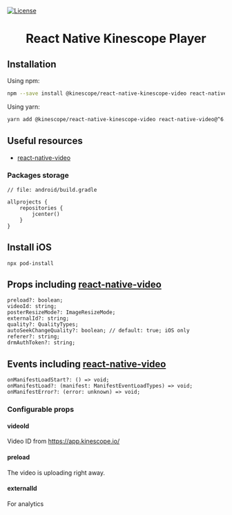 [![License](https://img.shields.io/badge/License-Apache%202.0-blue.svg)](https://kinescope.io/)

<h1 align="center">React Native Kinescope Player</h1>

## Installation

Using npm:

```sh
npm --save install @kinescope/react-native-kinescope-video react-native-video@^6.0.0-beta.5 @react-native-async-storage/async-storage
```

Using yarn:

```sh
yarn add @kinescope/react-native-kinescope-video react-native-video@^6.0.0-beta.5 @react-native-async-storage/async-storage
```

## Useful resources
- [react-native-video](https://react-native-video.github.io/react-native-video)

### Packages storage
```
// file: android/build.gradle

allprojects {
    repositories {
        jcenter()
    }
}
```

## Install iOS

```
npx pod-install
```

## Props including [react-native-video](https://react-native-video.github.io/react-native-video/component/props)
```
preload?: boolean;
videoId: string;
posterResizeMode?: ImageResizeMode;
externalId?: string;
quality?: QualityTypes;
autoSeekChangeQuality?: boolean; // default: true; iOS only
referer?: string;
drmAuthToken?: string;
```

## Events including [react-native-video](https://react-native-video.github.io/react-native-video/component/events)
```
onManifestLoadStart?: () => void;
onManifestLoad?: (manifest: ManifestEventLoadTypes) => void;
onManifestError?: (error: unknown) => void;
```

### Configurable props

#### videoId
Video ID from https://app.kinescope.io/

#### preload
The video is uploading right away.

#### externalId
For analytics

